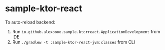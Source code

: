 # sample-ktor-react

To auto-reload backend:
1) Run `io.github.alexoooo.sample.ktorreact.ApplicationDevelopment` from IDE
2) Run `./gradlew -t :sample-ktor-react-jvm:classes` from CLI
